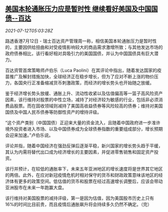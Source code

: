 <!--1626067862000-->
[美国本轮通胀压力应是暂时性 继续看好美国及中国国债--百达](https://cn.reuters.com/article/fam-us-china-inflation-0712-idCNKBS2EI0AQ)
------

<div><i>2021-07-12T05:03:28Z</i></div><p>路透香港7月12日 - 瑞士百达资产管理周一称，相信美国本轮通胀压力是暂时性的，主要因供给扭曲和对受疫情影响较大的商品需求激增所致；与其他发达市场的政府债券相比，该行看好相对具吸引力的美国国债，并认为中国国债具有巨大潜力。</p><p>百达资管首席策略师卢伯乐（Luca Paolini）在其评论中指出，随着发达国家的疫苗推广及解封措施加快，全球经济正在稳步增长，但为了应对不断上涨的物价压力，各国央行正准备缩减货币刺激政策，而经济的增长势头也开始随之放缓。</p><p>鉴于经济增长势头放缓、通胀上升、流动性收紧以及估值偏高等一篮子高风险资产因素，该行维持对股票的中性立场，减持了对经济较为敏感的行业，包括非必须消费品股票。而在固收领域则减持了美国高收益债券等风险较高的债券；维持对美国国债及中国人民币债券等防御性资产的增持评级。</p><p>“这个资产类别（中国国债）正迎来大量的资金流入，且随着中国政府进一步准许境外投资者进入市场、以及中国债券成为全球债券指数的重要组成部分，增长预期会迎来加速。”卢伯乐说。</p><p>评论并指，随着中国经济在强劲反弹后逐渐平稳，新兴国家的增长势头趋于平缓，其认为内需将替代出口成为经济增长的主要因素，并促进零售销售和固定资产投资。</p><p>该行并预计，在较低的通胀率下，未来五年亚洲地区的增长速度将是世界其它地区的两倍。此外，在应对新冠疫情危机时相对保守的货币和财政政策意味该地区的经济体有更多的政策空间。低估值的货币和股票在经过高速增长调整后，应该会带动亚洲股市在未来一年跑赢大盘。</p><p>该行维持对美国股票的减持评级，第一是因为估值，因为美国股市历史上只有16%的时间比目前贵，而且疫情后通胀飙升将会持续多久仍然不确定。（完）</p>
